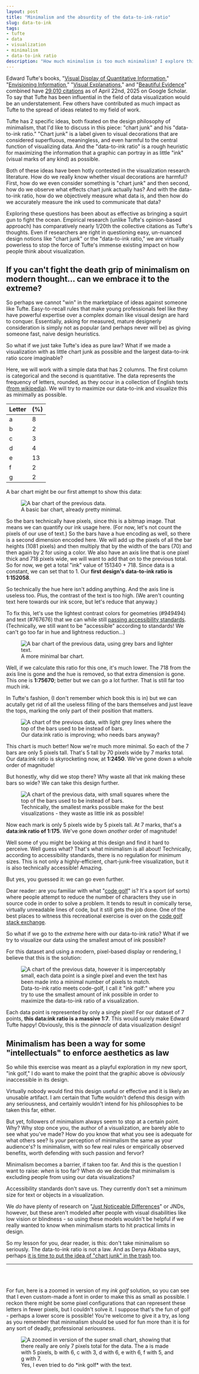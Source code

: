 ```yaml
---
layout: post
title: "Minimalism and the absurdity of the data-to-ink-ratio"
slug: data-to-ink
tags:
- tufte
- data
- visualization
- minimalism
- data-to-ink ratio
description: "How much minimalism is too much minimalism? I explore this question and propose the most minimalist, highest scoring data-to-ink ratio on a visualization ever made as a thought piece. Why? Well novices learning to make data visualizations are often taught to avoid 'chart junk' and strive towards visual minimalism. But they aren't told when to stop."
---
```


Edward Tufte's books, "[Visual Display of Quantitative Information](https://lmscontent.embanet.com/USC/CMGT587/Tufte%20Ch2%20and%205.pdf)," "[Envisioning Information](https://journals.lww.com/optvissci/citation/1991/04000/ENVISIONING_INFORMATION.13.aspx)," "[Visual Explanations](https://www.ntf.uni-lj.si/igt/wp-content/uploads/sites/8/2015/09/Oblikovanje001-1.pdf)," and "[Beautiful Evidence](https://pages.mtu.edu/~hcking/Tufte_hKing.pdf)" combined have [29,010 citations](https://scholar.google.com/scholar?hl=en&as_sdt=0%2C39&q=edward+tufte&btnG=) as of April 22nd, 2025 on Google Scholar. To say that Tufte has been influential in the field of data visualization would be an understatement. Few others have contributed as much impact as Tufte to the spread of ideas related to my field of work.

Tufte has 2 specific ideas, both fixated on the design philosophy of minimalism, that I'd like to discuss in this piece: "chart junk" and his "data-to-ink ratio." "Chart junk" is a label given to visual decorations that are considered superfluous, meaningless, and even harmful to the central function of visualizing data. And the "data-to-ink ratio" is a rough heuristic for maximizing the information that a graphic can portray in as little "ink" (visual marks of any kind) as possible.

Both of these ideas have been hotly contested in the visualization research literature. How do we really know whether visual decorations are harmful? First, how do we even consider something is "chart junk" and then second, how do we observe what effects chart junk actually has? And with the data-to-ink ratio, how do we objectively measure what data is, and then how do we accurately measure the ink used to communicate that data?

Exploring these questions has been about as effective as bringing a squirt gun to fight the ocean. Empirical research (unlike Tufte's opinion-based approach) has comparatively nearly 1/20th the collective citations as Tufte's thoughts. Even if researchers are right in questioning easy, un-nuanced design notions like "chart junk" or the "data-to-ink ratio," we are virtually powerless to stop the force of Tufte's immense existing impact on how people think about visualization.

## If you can't fight the death grip of minimalism on modern thought... can we embrace it to the extreme?
So perhaps we cannot "win" in the marketplace of ideas against someone like Tufte. Easy-to-recall rules that make young professionals feel like they have powerful expertise over a complex domain like visual design are hard to conquer. Essentially, asking for measured, mature designerly consideration is simply not as popular (and perhaps never will be) as giving someone fast, naive design heuristics.

So what if we just take Tufte's idea as pure law? What if we made a visualization with as little chart junk as possible and the largest data-to-ink ratio score imaginable?

Here, we will work with a simple data that has 2 columns. The first column is categorical and the second is quantitative. The data represents the frequency of letters, rounded, as they occur in a collection of English texts ([from wikipedia](https://en.wikipedia.org/wiki/Letter_frequency)). We will try to maximize our data-to-ink and visualize this as minimally as possible.

| Letter   | (%) |
| -------- | --- |
| a        |  8  |
| b        |  2  |
| c        |  3  |
| d        |  4  |
| e        |  13 |
| f        |  2  |
| g        |  2  |

A bar chart might be our first attempt to show this data:

<figure>
    <img src="https://www.frank.computer/images/minimalism1.png" alt="A bar chart of the previous data."/>
    <figcaption>A basic bar chart, already pretty minimal.</figcaption>
</figure>

So the bars technically have pixels, since this is a bitmap image. That means we can quantify our ink usage here. (For now, let's not count the pixels of our use of text.) So the bars have a hue encoding as well, so there is a second dimension encoded here. We will add up the pixels of all the bar heights (1081 pixels) and then multiply that by the width of the bars (70) and then again by 2 for using a color. We also have an axis line that is one pixel thick and 718 pixels wide, we will want to add that on to the previous total. So for now, we get a total "ink" value of 151340 + 718. Since data is a constant, we can set that to 1. Our **first design's data-to-ink ratio is 1:152058**.

So technically the hue here isn't adding anything. And the axis line is useless too. Plus, the contrast of the text is too high. (We aren't counting text here towards our ink score, but let's reduce that anyway.)

To fix this, let's use the lightest contrast colors for geometries (#949494) and text (#767676) that we can while still [passing accessibility standards](https://webaim.org/resources/contrastchecker/). (Technically, we still want to be "accessible" according to standards! We can't go too far in hue and lightness reduction...)

<figure>
    <img src="https://www.frank.computer/images/minimalism2.png" alt="A bar chart of the previous data, using grey bars and lighter text."/>
    <figcaption>A more minimal bar chart.</figcaption>
</figure>


Well, if we calculate this ratio for this one, it's much lower. The 718 from the axis line is gone and the hue is removed, so that extra dimension is gone. This one is **1:75670**; better but we can go a lot further. That is still far too much ink.

In Tufte's fashion, (I don't remember which book this is in) but we can acutally get rid of all the useless filling of the bars themselves and just leave the tops, marking the only part of their position that matters.

<figure>
    <img src="https://www.frank.computer/images/minimalism3.png" alt="A chart of the previous data, with light grey lines where the top of the bars used to be instead of bars."/>
    <figcaption>Our data:ink ratio is improving; who needs bars anyway?</figcaption>
</figure>

This chart is much better! Now we're much more minimal. So each of the 7 bars are only 5 pixels tall. That's 5 tall by 70 pixels wide by 7 marks total. Our data:ink ratio is skyrocketing now, at **1:2450**. We've gone down a whole order of magnitude!

But honestly, why did we stop there? Why waste all that ink making these bars so wide? We can take this design further.

<figure>
    <img src="https://www.frank.computer/images/minimalism4.png" alt="A chart of the previous data, with small squares where the top of the bars used to be instead of bars."/>
    <figcaption>Technically, the smallest marks possible make for the best visualizations - they waste as little ink as possible!</figcaption>
</figure>

Now each mark is only 5 pixels wide by 5 pixels tall. At 7 marks, that's a **data:ink ratio of 1:175**. We've gone down *another* order of magnitude!

Well some of you might be looking at this design and find it hard to perceive. Well guess what? That's what minimalism is all about! Technically, according to accessibility standards, there is no regulation for minimum sizes. This is not only a highly-efficient, chart-junk-free visualization, but it is also technically accessible! Amazing.

But yes, you guessed it: we can go even further.

Dear reader: are you familiar with what "[code golf](https://en.wikipedia.org/wiki/Code_golf)" is? It's a sport (of sorts) where people attempt to reduce the number of characters they use in source code in order to solve a problem. It tends to result in comically terse, virtually unreadable lines of code, but it still gets the job done. One of the best places to witness this recreational exercise is over on the [code golf stack exchange](https://codegolf.stackexchange.com/).

So what if we go to the *extreme* here with our data-to-ink ratio? What if we try to visualize our data using the smallest amout of ink possible?

For this dataset and using a modern, pixel-based display or rendering, I believe that this is the solution:

<figure>
    <img src="https://www.frank.computer/images/minimalism5.png" alt="A chart of the previous data, however it is imperceptably small, each data point is a single pixel and even the text has been made into a minimal number of pixels to match."/>
    <figcaption>Data-to-ink ratio meets code-golf, I call it "ink golf:" where you try to use the smallest amount of ink possible in order to maximize the data-to-ink ratio of a visualization.</figcaption>
</figure>

Each data point is represented by only a single pixel! For our dataset of 7 points, **this data:ink ratio is a massive 1:7**. This would surely make Edward Tufte happy! Obviously, this is the *pinnacle* of data visualization design!

## Minimalism has been a way for some "intellectuals" to enforce aesthetics as law
So while this exercise was meant as a playful exploration in my new sport, "ink golf," I do want to make the point that the graphic above is *obviously* inaccessible in its design.

Virtually nobody would find this design useful or effective and it is likely an unusable artifact. I am certain that Tufte wouldn't defend this design with any seriousness, and certainly wouldn't intend for his philosophies to be taken this far, either.

But yet, followers of minimalism always seem to stop at a certain point. Why? Why stop once you, the author of a visualization, are barely able to see what you've made? How do you know that what you see is adequate for what others see? Is *your* perception of minimalism the same as your audience's? Is minimalism, with so few real rules or empirically observed benefits, worth defending with such passion and fervor?

Minimalism becomes a barrier, if taken too far. And *this* is the question I want to raise: *when* is too far? When do we decide that minimalism is excluding people from using our data visualizations?

Accessibility standards don't save us. They currently don't set a minimum size for text or objects in a visualization.

We *do* have plenty of research on "[Just Noticeable Differences](https://ieeexplore.ieee.org/abstract/document/8017604?casa_token=3nllwCmAxi8AAAAA:kMy02ZIDga82EXJaYs1bcAeqgpEoYnrABVbBpWB0ns5sVPQvkY-y7SKGW0lIeAobY4k_q9mB)" or JNDs, however, but these aren't modeled after people with visual disabilities like low vision or blindness - so using these models wouldn't be helpful if we really wanted to know when minimalism starts to hit practical limits in design.

So my lesson for you, dear reader, is this: don't take minimalism so seriously. The data-to-ink ratio is not a law. And as Derya Akbaba says, perhaps [it is time to put the idea of "chart junk" in the trash](https://arxiv.org/abs/2109.10132) too.

<hr>
<br>
<br>

For fun, here is a zoomed in version of my *ink golf* solution, so you can see that I even custom-made a font in order to make this as small as possible. I reckon there might be some pixel configurations that can represent these letters in fewer pixels, but I couldn't solve it. I suppose that's the fun of golf - perhaps a lower score is possible! You're welcome to give it a try, as long as you remember that minimalism should be used for fun more than it is for any sort of deadly, professional *seriousness*.

<figure>
    <img src="https://www.frank.computer/images/data_to_ink.png" alt="A zoomed in version of the super small chart, showing that there really are only 7 pixels total for the data. The a is made with 5 pixels, b with 6, c with 3, d with 6, e with 6, f with 5, and g with 7."/>
    <figcaption>Yes, I even tried to do *ink golf* with the text.</figcaption>
</figure>
